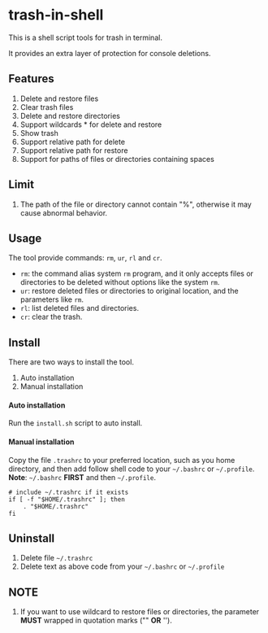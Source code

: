 # trash-in-shell
This is a shell script tools for trash in terminal.

It provides an extra layer of protection for console deletions.

## Features
1. Delete and restore files
2. Clear trash files
3. Delete and restore directories
4. Support wildcards * for delete and restore
5. Show trash
6. Support relative path for delete
7. Support relative path for restore
8. Support for paths of files or directories containing spaces

## Limit
1. The path of the file or directory cannot contain "%", otherwise it may
cause abnormal behavior.

## Usage
The tool provide commands: `rm`, `ur`, `rl` and `cr`.

- `rm`: the command alias system `rm` program,
and it only accepts files or directories to be deleted
without options like the system `rm`.
- `ur`: restore deleted files or directories to original location,
and the parameters like `rm`.
- `rl`: list deleted files and directories.
- `cr`: clear the trash.

## Install
There are two ways to install the tool.

1. Auto installation
2. Manual installation

#### Auto installation
Run the `install.sh` script to auto install.

#### Manual installation
Copy the file `.trashrc` to your preferred location,
such as you home directory,
and then add follow shell code to your `~/.bashrc` or `~/.profile`.
**Note**: `~/.bashrc` __FIRST__ and then `~/.profile`.

``` shell
# include ~/.trashrc if it exists
if [ -f "$HOME/.trashrc" ]; then
    . "$HOME/.trashrc"
fi
```

## Uninstall
1. Delete file `~/.trashrc`
2. Delete text as above code from your `~/.bashrc` or `~/.profile`

## NOTE
1. If you want to use wildcard to restore files or directories,
the parameter __MUST__ wrapped in quotation marks ("" __OR__ '').
